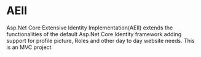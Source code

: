 # AEII
Asp.Net Core Extensive Identity Implementation(AEII) extends the functionalities of the default Asp.Net Core Identity framework adding support for profile picture, Roles and other day to day website needs. This is an MVC project
